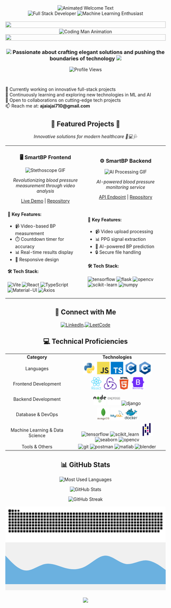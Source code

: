 <div align="center">
  <img src="https://readme-typing-svg.herokuapp.com?font=Fira+Code&size=32&duration=2800&pause=2000&color=06bdee&center=true&vCenter=true&width=940&lines=Welcome+to+Thakur+Jaideep+Singh's+GitHub+Profile!" alt="Animated Welcome Text" />
</div>

<div align="center">
  <img src="https://img.shields.io/badge/Full%20Stack-Developer-blue?style=for-the-badge&logo=visual-studio-code&logoColor=white&labelColor=2b2b2b" alt="Full Stack Developer" />
  <img src="https://img.shields.io/badge/Machine%20Learning-Enthusiast-green?style=for-the-badge&logo=tensorflow&logoColor=white&labelColor=2b2b2b" alt="Machine Learning Enthusiast" />
</div>

<br/>

<div align="center">
  <img src="https://i.imgur.com/dBaSKWF.gif" height="20" width="100%">
</div>

<div align="center">
  <img src="https://media.giphy.com/media/qgQUggAC3Pfv687qPC/giphy.gif" width="600" height="300" alt="Coding Man Animation"/>
</div>

<div align="center">
  <img src="https://i.imgur.com/dBaSKWF.gif" height="20" width="100%">
</div>

<h3 align="center">
  <img src="https://media.giphy.com/media/hvRJCLFzcasrR4ia7z/giphy.gif" width="28">
  Passionate about crafting elegant solutions and pushing the boundaries of technology
  <img src="https://media.giphy.com/media/hvRJCLFzcasrR4ia7z/giphy.gif" width="28">
</h3>

<p align="center">
  <img src="https://komarev.com/ghpvc/?username=jaideep190&label=Profile%20Views&color=blueviolet&style=flat" alt="Profile Views" />
</p>



<br/>

<ul style="list-style-type: none; padding-left: 0;">
  <li>🔭 Currently working on innovative full-stack projects</li>
  <li>🌱 Continuously learning and exploring new technologies in ML and AI</li>
  <li>👯 Open to collaborations on cutting-edge tech projects</li>
  <li>📫 Reach me at: <strong>ajaiajai710@gmail.com</strong></li>
</ul>

<h2 align="center">
  🌟 Featured Projects 🌟
</h2>

<p align="center">
  <em>Innovative solutions for modern healthcare 🏥💻🩺</em>
</p>

<div align="center">
  <table>
    <tr>
      <td align="center" width="50%">
        <h3>🖥️ SmartBP Frontend</h3>
        <img src="https://media.giphy.com/media/3o7TKMfn35NL1llPig/giphy.gif" width="60" height="60" alt="Stethoscope GIF"/>
        <p><em>Revolutionizing blood pressure measurement through video analysis</em></p>
        <a href="https://smart-bp-frontend.vercel.app/" target="_blank">Live Demo</a> | 
        <a href="https://github.com/yourusername/smartBP-Frontend" target="_blank">Repository</a>
      </td>
      <td align="center" width="50%">
        <h3>⚙️ SmartBP Backend</h3>
        <img src="https://media.giphy.com/media/v1.Y2lkPTc5MGI3NjExYzM0YzIzMzM2ZWNjNjQzZWNjMzM2YzMzNmM2MzY2NjMzNjY2NjY2NiZjdD1n/3oKIPEqDGUULpEU0aQ/giphy.gif" width="60" height="60" alt="AI Processing GIF"/>
        <p><em>AI-powered blood pressure monitoring service</em></p>
        <a href="https://smartbp-backend.onrender.com" target="_blank">API Endpoint</a> | 
        <a href="https://github.com/yourusername/smartBP-Backend" target="_blank">Repository</a>
      </td>
    </tr>
    <tr>
      <td>
        <h4>🚀 Key Features:</h4>
        <ul>
          <li>📹 Video-based BP measurement</li>
          <li>⏱️ Countdown timer for accuracy</li>
          <li>📊 Real-time results display</li>
          <li>📱 Responsive design</li>
        </ul>
        <h4>🛠️ Tech Stack:</h4>
        <p>
          <img src="https://vitejs.dev/logo.svg" alt="Vite" width="30" height="30"/>
          <img src="https://reactjs.org/logo-180x180.png" alt="React" width="30" height="30"/>
          <img src="https://w7.pngwing.com/pngs/74/362/png-transparent-typescript-plain-logo-icon-thumbnail.png" alt="TypeScript" width="30" height="30"/>
          <img src="https://mui.com/static/logo.png" alt="Material-UI" width="30" height="30"/>
          <img src="https://axios-http.com/assets/logo.svg" alt="Axios" width="30" height="30"/>
        </p>
      </td>
      <td>
        <h4>🚀 Key Features:</h4>
        <ul>
          <li>📹 Video upload processing</li>
          <li>📊 PPG signal extraction</li>
          <li>🧠 AI-powered BP prediction</li>
          <li>🔒 Secure file handling</li>
        </ul>
        <h4>🛠️ Tech Stack:</h4>
        <p>
          <img src="https://www.vectorlogo.zone/logos/tensorflow/tensorflow-icon.svg" alt="tensorflow" width="30" height="30"/>
          <img src="https://www.vectorlogo.zone/logos/pocoo_flask/pocoo_flask-icon.svg" alt="flask" width="30" height="30"/>
          <img src="https://www.vectorlogo.zone/logos/opencv/opencv-icon.svg" alt="opencv" width="30" height="30"/>
          <img src="https://upload.wikimedia.org/wikipedia/commons/0/05/Scikit_learn_logo_small.svg" alt="scikit-learn" width="30" height="30"/>
          <img src="https://www.vectorlogo.zone/logos/numpy/numpy-icon.svg" alt="numpy" width="30" height="30"/>
        </p>
      </td>
    </tr>
  </table>
</div>

<h2 align="center">
  🤝 Connect with Me
</h2>


<p align="center">
  <a href="https://linkedin.com/in/jaideep190" target="blank">
    <img align="center" src="https://raw.githubusercontent.com/rahuldkjain/github-profile-readme-generator/master/src/images/icons/Social/linked-in-alt.svg" alt="LinkedIn" height="30" width="40" />
  </a>
  <a href="https://www.leetcode.com/jaideep_8653" target="blank">
    <img align="center" src="https://raw.githubusercontent.com/rahuldkjain/github-profile-readme-generator/master/src/images/icons/Social/leet-code.svg" alt="LeetCode" height="30" width="40" />
  </a>
</p>

<h2 align="center">
  💻 Technical Proficiencies
</h2>

<table align = "center">
  <tr>
    <td align="center"><strong>Category</strong></td>
    <td align="center"><strong>Technologies</strong></td>
  </tr>
  <tr>
    <td align="center">Languages</td>
    <td align="center">
      <img src="https://raw.githubusercontent.com/devicons/devicon/master/icons/python/python-original.svg" alt="python" width="40" height="40"/>
      <img src="https://raw.githubusercontent.com/devicons/devicon/master/icons/javascript/javascript-original.svg" alt="javascript" width="40" height="40"/>
      <img src="https://raw.githubusercontent.com/devicons/devicon/master/icons/typescript/typescript-original.svg" alt="typescript" width="40" height="40"/>
      <img src="https://raw.githubusercontent.com/devicons/devicon/master/icons/c/c-original.svg" alt="c" width="40" height="40"/>
      <img src="https://raw.githubusercontent.com/devicons/devicon/master/icons/cplusplus/cplusplus-original.svg" alt="cplusplus" width="40" height="40"/>
    </td>
  </tr>
  <tr>
    <td align="center">Frontend Development</td>
    <td align="center">
      <img src="https://raw.githubusercontent.com/devicons/devicon/master/icons/react/react-original-wordmark.svg" alt="react" width="40" height="40"/>
      <img src="https://raw.githubusercontent.com/devicons/devicon/master/icons/redux/redux-original.svg" alt="redux" width="40" height="40"/>
      <img src="https://raw.githubusercontent.com/devicons/devicon/master/icons/html5/html5-original-wordmark.svg" alt="html5" width="40" height="40"/>
      <img src="https://raw.githubusercontent.com/devicons/devicon/master/icons/bootstrap/bootstrap-plain-wordmark.svg" alt="bootstrap" width="40" height="40"/>
    </td>
  </tr>
  <tr>
    <td align="center">Backend Development</td>
    <td align="center">
      <img src="https://raw.githubusercontent.com/devicons/devicon/master/icons/nodejs/nodejs-original-wordmark.svg" alt="nodejs" width="40" height="40"/>
      <img src="https://raw.githubusercontent.com/devicons/devicon/master/icons/express/express-original-wordmark.svg" alt="express" width="40" height="40"/>
      <img src="https://cdn.worldvectorlogo.com/logos/django.svg" alt="django" width="40" height="40"/>
    </td>
  </tr>
  <tr>
    <td align="center">Database & DevOps</td>
    <td align="center">
      <img src="https://raw.githubusercontent.com/devicons/devicon/master/icons/mongodb/mongodb-original-wordmark.svg" alt="mongodb" width="40" height="40"/>
      <img src="https://raw.githubusercontent.com/devicons/devicon/master/icons/mysql/mysql-original-wordmark.svg" alt="mysql" width="40" height="40"/>
      <img src="https://raw.githubusercontent.com/devicons/devicon/master/icons/docker/docker-original-wordmark.svg" alt="docker" width="40" height="40"/>
    </td>
  </tr>
  <tr>
    <td align="center">Machine Learning & Data Science</td>
    <td align="center">
      <img src="https://www.vectorlogo.zone/logos/tensorflow/tensorflow-icon.svg" alt="tensorflow" width="40" height="40"/>
      <img src="https://upload.wikimedia.org/wikipedia/commons/0/05/Scikit_learn_logo_small.svg" alt="scikit_learn" width="40" height="40"/>
      <img src="https://raw.githubusercontent.com/devicons/devicon/2ae2a900d2f041da66e950e4d48052658d850630/icons/pandas/pandas-original.svg" alt="pandas" width="40" height="40"/>
      <img src="https://seaborn.pydata.org/_images/logo-mark-lightbg.svg" alt="seaborn" width="40" height="40"/>
      <img src="https://www.vectorlogo.zone/logos/opencv/opencv-icon.svg" alt="opencv" width="40" height="40"/>
    </td>
  </tr>
  <tr>
    <td align="center">Tools & Others</td>
    <td align="center">
      <img src="https://www.vectorlogo.zone/logos/git-scm/git-scm-icon.svg" alt="git" width="40" height="40"/>
      <img src="https://www.vectorlogo.zone/logos/getpostman/getpostman-icon.svg" alt="postman" width="40" height="40"/>
      <img src="https://upload.wikimedia.org/wikipedia/commons/2/21/Matlab_Logo.png" alt="matlab" width="40" height="40"/>
      <img src="https://download.blender.org/branding/community/blender_community_badge_white.svg" alt="blender" width="40" height="40"/>
    </td>
  </tr>
</table>



<h2 align="center">
  📊 GitHub Stats
</h2>

<p align="center">
  <img src="https://github-readme-stats.vercel.app/api/top-langs?username=jaideep190&show_icons=true&locale=en&layout=compact&theme=radical" alt="Most Used Languages" />
</p>

<p align="center">
  <img src="https://github-readme-stats.vercel.app/api?username=jaideep190&show_icons=true&locale=en&theme=radical" alt="GitHub Stats" />
</p>

<p align="center">
  <img src="https://github-readme-streak-stats.herokuapp.com/?user=jaideep190&theme=radical" alt="GitHub Streak" />
</p>

<div align="center">
  <a href="https://github.com/Platane/snk" target="_blank">
    <img src="https://github.com/Platane/snk/raw/output/github-contribution-grid-snake.svg" alt="snake" />
  </a>
</div>

<div style="position: relative; width: 100%; height: 150px; background: #f0f0f0;">
  <svg style="position: absolute; bottom: 0; width: 100%; height: 100%;" viewBox="0 0 1440 320">
    <path fill="#3498db" fill-opacity="0.7" d="M0,64L30,96C60,128,120,192,180,197.3C240,203,300,149,360,138.7C420,128,480,160,540,176C600,192,660,192,720,160C780,128,840,64,900,64C960,64,1020,128,1080,138.7C1140,149,1200,107,1260,106.7C1320,107,1380,149,1410,170.7L1440,192L1440,320L1410,320C1380,320,1320,320,1260,320C1200,320,1140,320,1080,320C1020,320,960,320,900,320C840,320,780,320,720,320C660,320,600,320,540,320C480,320,420,320,360,320C300,320,240,320,180,320C120,320,60,320,30,320H0V64Z"></path>
  </svg>
</div>

<h3 align="center">
  <a href="https://git.io/typing-svg">
    <img src="https://readme-typing-svg.herokuapp.com/?lines=Thank+you+for+visiting!;Have+a+great+day!&center=true&size=30">
  </a>
</h3>
